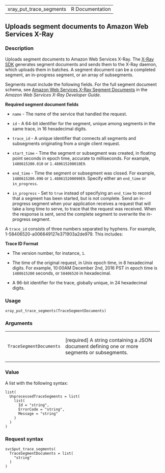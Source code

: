 <table style="width: 100%;">
<tbody>
<tr class="odd">
<td>xray_put_trace_segments</td>
<td style="text-align: right;">R Documentation</td>
</tr>
</tbody>
</table>

## Uploads segment documents to Amazon Web Services X-Ray

### Description

Uploads segment documents to Amazon Web Services X-Ray. The [X-Ray
SDK](https://docs.aws.amazon.com/xray/index.html) generates segment
documents and sends them to the X-Ray daemon, which uploads them in
batches. A segment document can be a completed segment, an in-progress
segment, or an array of subsegments.

Segments must include the following fields. For the full segment
document schema, see [Amazon Web Services X-Ray Segment
Documents](https://docs.aws.amazon.com/xray/latest/devguide/xray-api-segmentdocuments.html)
in the *Amazon Web Services X-Ray Developer Guide*.

**Required segment document fields**

-   `name` - The name of the service that handled the request.

-   `id` - A 64-bit identifier for the segment, unique among segments in
    the same trace, in 16 hexadecimal digits.

-   `trace_id` - A unique identifier that connects all segments and
    subsegments originating from a single client request.

-   `start_time` - Time the segment or subsegment was created, in
    floating point seconds in epoch time, accurate to milliseconds. For
    example, `1480615200.010` or `1.480615200010E9`.

-   `end_time` - Time the segment or subsegment was closed. For example,
    `1480615200.090` or `1.480615200090E9`. Specify either an `end_time`
    or `in_progress`.

-   `in_progress` - Set to `true` instead of specifying an `end_time` to
    record that a segment has been started, but is not complete. Send an
    in-progress segment when your application receives a request that
    will take a long time to serve, to trace that the request was
    received. When the response is sent, send the complete segment to
    overwrite the in-progress segment.

A `trace_id` consists of three numbers separated by hyphens. For
example, 1-58406520-a006649127e371903a2de979. This includes:

**Trace ID Format**

-   The version number, for instance, `1`.

-   The time of the original request, in Unix epoch time, in 8
    hexadecimal digits. For example, 10:00AM December 2nd, 2016 PST in
    epoch time is `1480615200` seconds, or `58406520` in hexadecimal.

-   A 96-bit identifier for the trace, globally unique, in 24
    hexadecimal digits.

### Usage

    xray_put_trace_segments(TraceSegmentDocuments)

### Arguments

<table>
<colgroup>
<col style="width: 35%" />
<col style="width: 65%" />
</colgroup>
<tbody>
<tr class="odd">
<td><code
id="xray_put_trace_segments_:_TraceSegmentDocuments">TraceSegmentDocuments</code></td>
<td><p>[required] A string containing a JSON document defining one or
more segments or subsegments.</p></td>
</tr>
</tbody>
</table>

### Value

A list with the following syntax:

    list(
      UnprocessedTraceSegments = list(
        list(
          Id = "string",
          ErrorCode = "string",
          Message = "string"
        )
      )
    )

### Request syntax

    svc$put_trace_segments(
      TraceSegmentDocuments = list(
        "string"
      )
    )
